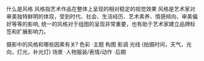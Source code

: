 什么是风格
风格指艺术作品在整体上呈现的相对稳定的视觉效果
风格是艺术家对审美独特鲜明的体现，受到时代、社会、生活经历、艺术素养、情感倾向、审美偏好等等的影响,
统一的风格对于组图的呈现非常重要，也有助于艺术家建立品牌标签和扩展影响力。



摄影中的风格和哪些因素有关?
色彩
·主题
构图
影调
光线
(拍摄时间，天气，光向，灯光，补光灯)
场景
·人物服装/表情/动作
·后期